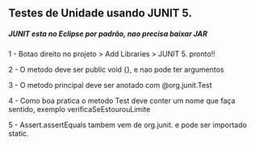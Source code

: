 ## Testes de Unidade usando JUNIT 5.


##### JUNIT esta no Eclipse por padrão, nao precisa baixar JAR

1 - Botao direito no projeto > Add Libraries > JUNIT 5. pronto!!

2 - O metodo deve ser public void {}, e nao pode ter argumentos

3 - O metodo principal deve ser anotado com @org.junit.Test

4 - Como boa pratica o metodo Test deve conter um nome que faça sentido, exemplo verificaSeEstourouLimite

5 - Assert.assertEquals tambem vem de org.junit. e pode ser importado static.

